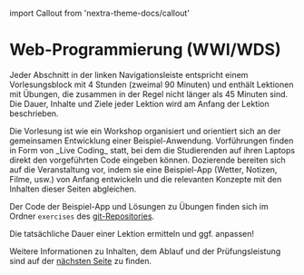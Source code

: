 import Callout from 'nextra-theme-docs/callout'

# Web-Programmierung (WWI/WDS)

Jeder Abschnitt in der linken Navigationsleiste entspricht einem 
Vorlesungsblock mit 4 Stunden (zweimal 90 Minuten) und enthält 
Lektionen mit Übungen, die zusammen in der Regel nicht 
länger als 45 Minuten sind. Die Dauer, Inhalte und Ziele jeder 
Lektion wird am Anfang der Lektion beschrieben.

<Callout>
  Die Vorlesung ist wie ein Workshop organisiert und orientiert
  sich an der gemeinsamen Entwicklung einer Beispiel-Anwendung.
  Vorführungen finden in Form von _Live Coding_ statt, bei dem
  die Studierenden auf ihren Laptops direkt den vorgeführten Code 
  eingeben können. 
</Callout>

<Callout type="warning" emoji="✅">
  Dozierende bereiten sich auf die Veranstaltung vor, indem sie 
  eine Beispiel-App (Wetter, Notizen, Filme, usw.) von Anfang 
  entwickeln und die relevanten Konzepte mit den Inhalten 
  dieser Seiten abgleichen.

  Der Code der Beispiel-App und Lösungen zu Übungen finden
  sich im Ordner `exercises` des [git-Repositories](https://github.com/behrends/workshops).
</Callout>

<Callout type="error" emoji="‼️">
  Die tatsächliche Dauer einer Lektion ermitteln und ggf. anpassen!
</Callout>

Weitere Informationen zu Inhalten, dem Ablauf und der 
Prüfungsleistung sind auf der [nächsten Seite](web-prog/HTML/intro) 
zu finden.
